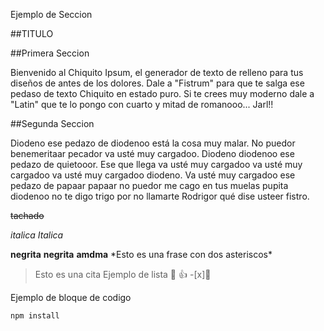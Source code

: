 Ejemplo de Seccion

##TITULO

##Primera Seccion

Bienvenido al Chiquito Ipsum, el generador de texto de relleno para tus diseños de antes de los dolores.
Dale a "Fistrum" para que te salga ese pedaso de texto Chiquito en estado puro. Si te crees muy moderno dale a "Latin" que te lo pongo con cuarto y mitad de romanooo...
Jarl!!

##Segunda Seccion

Diodeno ese pedazo de diodenoo está la cosa muy malar. No puedor benemeritaar pecador va usté muy cargadoo. Diodeno diodenoo ese pedazo de quietooor. Ese que llega va usté muy cargadoo va usté muy cargadoo 
va usté muy cargadoo diodeno. Va usté muy cargadoo ese pedazo de papaar papaar no puedor me cago en tus muelas pupita diodenoo no te digo trigo por no llamarte Rodrigor qué dise usteer fistro. 

~~tachado~~

*italica*
_Italica_

**negrita**
__negrita__
********amdma********
\*Esto es una frase con dos asteriscos\*

> Esto es una cita
Ejemplo de lista
🥃
:+1:
-[x]👻

Ejemplo de bloque de codigo

```bash
npm install
````

